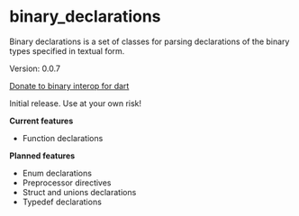 binary_declarations
=====

Binary declarations is a set of classes for parsing declarations of the binary types specified in textual form.

Version: 0.0.7

[Donate to binary interop for dart](https://www.paypal.com/cgi-bin/webscr?cmd=_donations&amp;business=binary.dart@gmail.com&amp;item_name=binary.interop.for.dart&amp;currency_code=USD)

Initial release. Use at your own risk!

**Current features**

- Function declarations

**Planned features**

- Enum declarations
- Preprocessor directives
- Struct and unions declarations
- Typedef declarations


